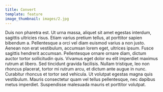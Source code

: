 ```yaml
---
title: Convert
template: feature
image_thumbnail: images/2.jpg
---
```


Duis non pharetra est. Ut urna massa, aliquet sit amet egestas interdum, sagittis ultricies risus. Etiam varius pretium tellus, at porttitor sapien bibendum a. Pellentesque a orci vel diam euismod varius a non justo. Aenean non erat vestibulum, accumsan lorem eget, ultrices ipsum. Fusce sagittis hendrerit accumsan. Pellentesque ornare ornare diam, dictum auctor tortor sollicitudin quis. Vivamus eget dolor eu elit imperdiet maximus rutrum at libero. Sed tincidunt gravida facilisis. Nullam tristique, leo non rhoncus placerat, tortor mi rutrum arcu, et dictum ante augue in nunc. Curabitur rhoncus et tortor sed vehicula. Ut volutpat egestas magna quis vestibulum. Mauris consectetur quam vel tellus pellentesque, nec dapibus metus imperdiet. Suspendisse malesuada mauris et porttitor volutpat.
